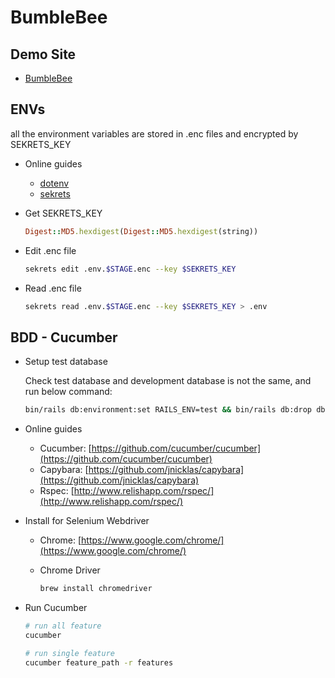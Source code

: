 # BumbleBee

## Demo Site

- [BumbleBee](https://bumblebee.absoluteyl.me)

## ENVs

  all the environment variables are stored in .enc files and encrypted by SEKRETS_KEY

- Online guides

  - [dotenv](https://github.com/bkeepers/dotenv)
  - [sekrets](https://github.com/ahoward/sekrets)

- Get SEKRETS_KEY

    ```ruby
    Digest::MD5.hexdigest(Digest::MD5.hexdigest(string))
    ```

- Edit .enc file

  ```sh
  sekrets edit .env.$STAGE.enc --key $SEKRETS_KEY
  ```

- Read .enc file

  ```sh
  sekrets read .env.$STAGE.enc --key $SEKRETS_KEY > .env
  ```

## BDD - Cucumber

- Setup test database

  Check test database and development database is not the same, and run below command:

  ```sh
  bin/rails db:environment:set RAILS_ENV=test && bin/rails db:drop db:create db:migrate db:seed RAILS_ENV=test
  ```

- Online guides

  - Cucumber: [https://github.com/cucumber/cucumber](https://github.com/cucumber/cucumber)
  - Capybara: [https://github.com/jnicklas/capybara](https://github.com/jnicklas/capybara)
  - Rspec: [http://www.relishapp.com/rspec/](http://www.relishapp.com/rspec/)

- Install for Selenium Webdriver

  - Chrome: [https://www.google.com/chrome/](https://www.google.com/chrome/)

  - Chrome Driver

    ```sh
    brew install chromedriver
    ```

- Run Cucumber

  ```sh
  # run all feature
  cucumber

  # run single feature
  cucumber feature_path -r features
  ```
